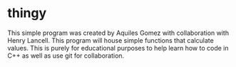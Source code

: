 # thingy
This simple program was created by Aquiles Gomez with collaboration with Henry Lancell. This program will house simple functions that calculate values. This is purely for educational purposes to help learn how to code in C++ as well as use git for collaboration. 
